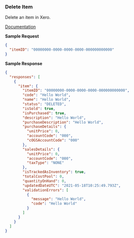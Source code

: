 ### Delete Item

Delete an item in Xero.

[Documentation](https://xeroapi.github.io/xero-node/accounting/index.html#api-Accounting-deleteItem)

**Sample Request**
```json
{
  "itemID": "00000000-0000-0000-0000-000000000000"
}
```

**Sample Response**
```json
{
  "responses": [
    {
      "item": {
        "itemID": "00000000-0000-0000-0000-000000000000",
        "code": "Hello World",
        "name": "Hello World",
        "status": "DELETED",
        "isSold": true,
        "isPurchased": true,
        "description": "Hello World",
        "purchaseDescription": "Hello World",
        "purchaseDetails": {
          "unitPrice": 0,
          "accountCode": "000",
          "cOGSAccountCode": "000"
        },
        "salesDetails": {
          "unitPrice": 0,
          "accountCode": "000",
          "taxType": "NONE"
        },
        "isTrackedAsInventory": true,
        "totalCostPool": 0,
        "quantityOnHand": 0,
        "updatedDateUTC": "2021-05-18T10:25:49.793Z",
        "validationErrors": [
          {
            "message": "Hello World",
            "code": "Hello World"
          }
        ]
      }
    }
  ]
}
```
